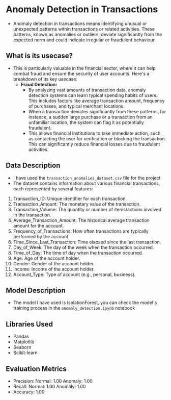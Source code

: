 # Anomaly Detection in Transactions
 - Anomaly detection in transactions means identifying unusual or unexpected patterns within transactions or related activities. These patterns, known as anomalies or outliers, deviate significantly from the expected norm and could indicate irregular or fraudulent behaviour.

## What is its usecase?
 - This is particularly valuable in the financial sector, where it can help combat fraud and ensure the security of user accounts. Here's a breakdown of its key usecase:
    - **Fraud Detection:**
       - By analyzing vast amounts of transaction data, anomaly detection systems can learn typical spending habits of users. This includes factors like average transaction amount, 
         frequency of purchases, and typical merchant locations.
       - When a transaction deviates significantly from these patterns, for instance, a sudden large purchase or a transaction from an unfamiliar location, the system can flag it as               potentially fraudulent.
       - This allows financial institutions to take immediate action, such as contacting the user for verification or blocking the transaction. This can significantly reduce financial             losses due to fraudulent activities.

## Data Description
 - I have used the `transaction_anomalies_dataset.csv` file for the project
 - The dataset contains information about various financial transactions, each represented by several features:
  1. Transaction_ID: Unique identifier for each transaction.
  2. Transaction_Amount: The monetary value of the transaction.
  3. Transaction_Volume: The quantity or number of items/actions involved in the transaction.
  4. Average_Transaction_Amount: The historical average transaction amount for the account.
  5. Frequency_of_Transactions: How often transactions are typically performed by the account.
  6. Time_Since_Last_Transaction: Time elapsed since the last transaction.
  7. Day_of_Week: The day of the week when the transaction occurred.
  8. Time_of_Day: The time of day when the transaction occurred.
  9. Age: Age of the account holder.
  10. Gender: Gender of the account holder.
  11. Income: Income of the account holder.
  12. Account_Type: Type of account (e.g., personal, business).
  
## Model Description
 - The model I have used is IsolationForest, you can check the model's training process in the `anomaly_detection.ipynb` notebook

## Libraries Used
 - Pandas
 - Matplotlib
 - Seaborn
 - Scikit-learn

## Evaluation Metrics
 - Precision:
     Normal: 1.00
     Anomaly: 1.00
 - Recall:
    Normal: 1.00
    Anomaly: 1.00
 - Accuracy: 1.00


